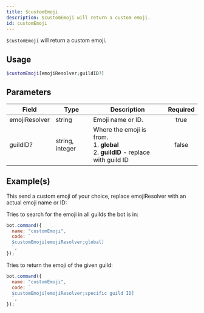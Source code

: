 ```yaml
---
title: $customEmoji
description: $customEmoji will return a custom emoji.
id: customEmoji
---
```


`$customEmoji` will return a custom emoji.

## Usage

```php
$customEmoji[emojiResolver;guildID?]
```

## Parameters

| Field         | Type            | Description                                                                                 | Required |
| ------------- | --------------- | ------------------------------------------------------------------------------------------- | :------: |
| emojiResolver | string          | Emoji name or ID.                                                                           |   true   |
| guildID?      | string, integer | Where the emoji is from. <br /> 1. **global** <br /> 2. **guildID** - replace with guild ID |  false   |

## Example(s)

This send a custom emoji of your choice, replace emojiResolver with an actual emoji name or ID:

Tries to search for the emoji in all guilds the bot is in:

```javascript
bot.command({
  name: "customEmoji",
  code: `
  $customEmoji[emojiResolver;global]
  `,
});
```

Tries to return the emoji of the given guild:

```javascript
bot.command({
  name: "customEmoji",
  code: `
  $customEmoji[emojiResolver;specific guild ID]
  `,
});
```
